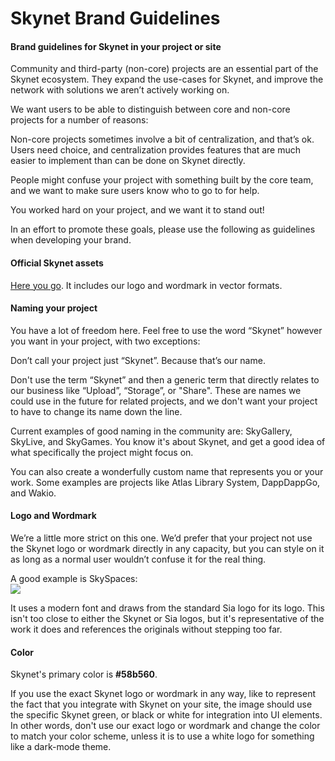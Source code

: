 # Skynet Brand Guidelines

#### Brand guidelines for Skynet in your project or site <a id="brand_guidelines_for_skynet_in_your_project_or_site"></a>

Community and third-party \(non-core\) projects are an essential part of the Skynet ecosystem. They expand the use-cases for Skynet, and improve the network with solutions we aren’t actively working on.

We want users to be able to distinguish between core and non-core projects for a number of reasons:

Non-core projects sometimes involve a bit of centralization, and that’s ok. Users need choice, and centralization provides features that are much easier to implement than can be done on Skynet directly.

People might confuse your project with something built by the core team, and we want to make sure users know who to go to for help.

You worked hard on your project, and we want it to stand out!

In an effort to promote these goals, please use the following as guidelines when developing your brand.

#### Official Skynet assets <a id="official_sia_assets"></a>

[Here you go](https://siasky.net/CAAtZgB80KZVKzMzRBgwvgSr0gejojcm49TyoDB8nnTzQQ). It includes our logo and wordmark in vector formats.

#### Naming your project <a id="naming_your_project"></a>

You have a lot of freedom here. Feel free to use the word “Skynet” however you want in your project, with two exceptions:

Don’t call your project just “Skynet”. Because that’s our name.

Don't use the term “Skynet” and then a generic term that directly relates to our business like “Upload”, “Storage”, or "Share". These are names we could use in the future for related projects, and we don't want your project to have to change its name down the line.

Current examples of good naming in the community are: SkyGallery, SkyLive, and SkyGames. You know it's about Skynet, and get a good idea of what specifically the project might focus on.

You can also create a wonderfully custom name that represents you or your work. Some examples are projects like Atlas Library System, DappDappGo, and Wakio.

#### Logo and Wordmark <a id="logo_and_wordmark"></a>

We’re a little more strict on this one. We’d prefer that your project not use the Skynet logo or wordmark directly in any capacity, but you can style on it as long as a normal user wouldn’t confuse it for the real thing.

A good example is SkySpaces:  
![](https://files.helpdocs.io/obkhjggi1d/articles/v9ww0cthi5/1598558209852/sky-spaces-g-531-bd-028.png)

It uses a modern font and draws from the standard Sia logo for its logo. This isn't too close to either the Skynet or Sia logos, but it's representative of the work it does and references the originals without stepping too far.

#### Color <a id="color"></a>

Skynet's primary color is **\#58b560**.

If you use the exact Skynet logo or wordmark in any way, like to represent the fact that you integrate with Skynet on your site, the image should use the specific Skynet green, or black or white for integration into UI elements. In other words, don't use our exact logo or wordmark and change the color to match your color scheme, unless it is to use a white logo for something like a dark-mode theme.

